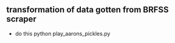 ## transformation of data gotten from BRFSS scraper

* do this
     python play_aarons_pickles.py   
